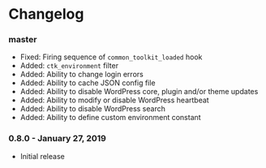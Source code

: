 # Changelog

### master

- Fixed: Firing sequence of `common_toolkit_loaded` hook
- Added: `ctk_environment` filter
- Added: Ability to change login errors
- Added: Ability to cache JSON config file
- Added: Ability to disable WordPress core, plugin and/or theme updates
- Added: Ability to modify or disable WordPress heartbeat
- Added: Ability to disable WordPress search
- Added: Ability to define custom environment constant

### 0.8.0 - January 27, 2019

- Initial release